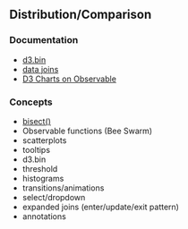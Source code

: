 ## Distribution/Comparison

### Documentation
- <a href="https://observablehq.com/@d3/d3-bin">d3.bin</a>
- <a href="https://observablehq.com/@d3/selection-join">data joins</a>
- <a href="https://observablehq.com/@d3/beeswarm?collection=@d3/charts">D3 Charts on Observable</a>

### Concepts
- <a href="https://observablehq.com/@d3/d3-bisect">bisect()</a>
- Observable functions (Bee Swarm)
- scatterplots
- tooltips
- d3.bin
- threshold
- histograms
- transitions/animations
- select/dropdown
- expanded joins (enter/update/exit pattern)
- annotations